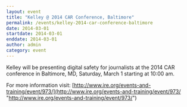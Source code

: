 ```yaml
---
layout: event
title: "Kelley @ 2014 CAR Conference, Baltimore"
permalink: /events/kelley-2014-car-conference-baltimore
date: 2014-03-01
startdate: 2014-03-01
enddate: 2014-03-01
author: admin
category: event
---
```


Kelley will be presenting digital safety for journalists at the 2014 CAR conference in Baltimore, MD, Saturday, March 1 starting at 10:00 am.

For more information visit:
 [http://www.ire.org/events-and-training/event/973/](http://www.ire.org/events-and-training/event/973/ "http://www.ire.org/events-and-training/event/973/")

